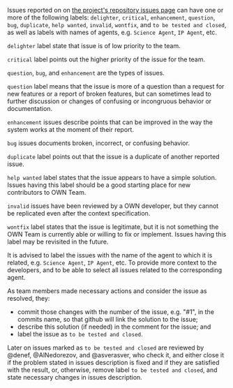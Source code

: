 Issues reported on on [the project's repository issues page](https://github.com/own-dev/own-agent/issues) can 
have one or more of the following labels: `delighter`, `critical`, `enhancement`, `question`, `bug`, `duplicate`, 
`help wanted`, `invalid`, `wontfix`, and `to be tested and closed`, as well as labels with names of agents, 
e.g. `Science Agent`, `IP Agent`, etc.

`delighter` label state that issue is of low priority to the team.

`critical` label points out the higher priority of the issue for the team.

`question`, `bug`, and `enhancement` are the types of issues. 

`question` label means that the issue is more of a question than a request for new features or a report of broken features, but can sometimes lead to further discussion or changes of confusing or incongruous behavior or documentation.

`enhancement` issues describe points that can be improved in the way the system works at the moment of their report.  

`bug` issues documents broken, incorrect, or confusing behavior.

`duplicate` label points out that the issue is a duplicate of another reported issue.

`help wanted` label states that the issue appears to have a simple solution. Issues having this label should be a good starting place for new contributors to OWN Team.

`invalid` issues have been reviewed by a OWN developer, but they cannot be replicated even after the context specification.

`wontfix` label states that the issue is legitimate, but it is not something the OWN Team is currently able or willing to fix or implement. Issues having this label may be revisited in the future.


It is advised to label the issues with the name of the agent to which it is related, 
e.g. `Science Agent`, `IP Agent`, etc. To provide more context to the developers, 
and to be able to select all issues related to the corresponding agent.



As team members made necessary actions and consider the issue as resolved, they:
* commit those changes with the number of the issue, e.g. "#1", in the commits name, 
so that github will link the solution to the issue;
* describe this solution (if needed) in the comment for the issue; and 
* label the issue as `to be tested and closed`.

Later on issues marked as `to be tested and closed` are reviewed by @denef, @AlNedorezov, and @asverasver, 
who check it, and either close it if the problem stated in issues description is fixed 
and if they are satisfied with the result, or, otherwise, remove label `to be tested and closed`, 
and state necessary changes in issues description.
